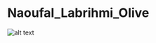 # Naoufal_Labrihmi_Olive
![alt text](https://github.com/Naoufallabrihmi/Naoufal_Labrihmi_Olive/blob/main/figma/Home.png)
